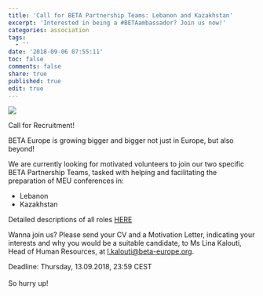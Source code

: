 ```yaml
---
title: 'Call for BETA Partnership Teams: Lebanon and Kazakhstan'
excerpt: 'Interested in being a #BETAambassador? Join us now!'
categories: association
tags:
  - ''
date: '2018-09-06 07:55:11'
toc: false
comments: false
share: true
published: true
edit: true
---
```

![](/assets/images/14479819_763307860475402_7627674594925883006_n.jpg)

Call for Recruitment!

BETA Europe is growing bigger and bigger not just in Europe, but also beyond!

We are currently looking for motivated volunteers to join our two specific BETA Partnership Teams, tasked with helping and facilitating the preparation of MEU conferences in:

* Lebanon
* Kazakhstan

Detailed descriptions of all roles [HERE](https://drive.google.com/file/d/1XJ45CpGEQhVoJzGOfOrXeXaYDlk8NZ2A/view?usp=sharing)

Wanna join us? Please send your CV and a Motivation Letter, indicating your interests and why you would be a suitable candidate, to Ms Lina Kalouti, Head of Human Resources, at l.kalouti@beta-europe.org.

Deadline: Thursday, 13.09.2018, 23:59 CEST\
\
So hurry up!
